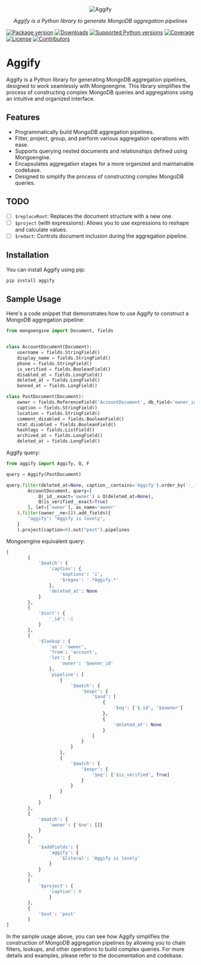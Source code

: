 <p align="center">
  <img src="https://i.imgur.com/LIcqDY1.png?3" alt="Aggify">
</p>
<p align="center">
    <em>Aggify is a Python library to generate MongoDB aggregation pipelines</em>
</p>

[![Package version](https://img.shields.io/pypi/v/aggify?color=%2334D058&label=pypi%20package)](https://pypi.org/project/aggify)
[![Downloads](https://img.shields.io/pypi/dm/aggify)](https://pypi.org/project/aggify)
[![Supported Python versions](https://img.shields.io/pypi/pyversions/aggify.svg?color=%2334D058)](https://pypi.org/project/aggify)
[![Coverage](https://img.shields.io/codecov/c/github/Aggify/aggify)](https://coverage-badge.samuelcolvin.workers.dev/redirect/Aggify/aggify)
[![License](https://img.shields.io/github/license/Aggify/aggify.svg)](https://github.com/Aggify/aggify/blob/main/LICENSE)
[![Contributors](https://img.shields.io/github/contributors/Aggify/aggify.svg)](https://github.com/Aggify/aggify/graphs/contributors)

# Aggify

Aggify is a Python library for generating MongoDB aggregation pipelines, designed to work seamlessly with Mongoengine.
This library simplifies the process of constructing complex MongoDB queries and aggregations using an intuitive and
organized interface.

## Features

- Programmatically build MongoDB aggregation pipelines.
- Filter, project, group, and perform various aggregation operations with ease.
- Supports querying nested documents and relationships defined using Mongoengine.
- Encapsulates aggregation stages for a more organized and maintainable codebase.
- Designed to simplify the process of constructing complex MongoDB queries.

## TODO

- [ ] `$replaceRoot`: Replaces the document structure with a new one.
- [ ] `$project` (with expressions): Allows you to use expressions to reshape and calculate values.
- [ ] `$redact`: Controls document inclusion during the aggregation pipeline.

## Installation

You can install Aggify using pip:

```bash
pip install aggify
```

## Sample Usage

Here's a code snippet that demonstrates how to use Aggify to construct a MongoDB aggregation pipeline:

```python
from mongoengine import Document, fields


class AccountDocument(Document):
    username = fields.StringField()
    display_name = fields.StringField()
    phone = fields.StringField()
    is_verified = fields.BooleanField()
    disabled_at = fields.LongField()
    deleted_at = fields.LongField()
    banned_at = fields.LongField()

class PostDocument(Document):
    owner = fields.ReferenceField('AccountDocument', db_field='owner_id')
    caption = fields.StringField()
    location = fields.StringField()
    comment_disabled = fields.BooleanField()
    stat_disabled = fields.BooleanField()
    hashtags = fields.ListField()
    archived_at = fields.LongField()
    deleted_at = fields.LongField()
```

Aggify query:

```python
from aggify import Aggify, Q, F

query = Aggify(PostDocument)

query.filter(deleted_at=None, caption__contains='Aggify').order_by('-_id').lookup(
        AccountDocument, query=[
            Q(_id__exact='owner') & Q(deleted_at=None),
            Q(is_verified__exact=True)
        ], let=['owner'], as_name='owner'
    ).filter(owner__ne=[]).add_fields({
        "aggify": "Aggify is lovely",
    }
    ).project(caption=0).out("post").pipelines
```

Mongoengine equivalent query:

```python
[
        {
            '$match': {
                'caption': {
                    '$options': 'i',
                    '$regex': '.*Aggify.*'
                },
                'deleted_at': None
            }
        },
        {
            '$sort': {
                '_id': -1
            }
        },
        {
            '$lookup': {
                'as': 'owner',
                'from': 'account',
                'let': {
                    'owner': '$owner_id'
                },
                'pipeline': [
                    {
                        '$match': {
                            '$expr': {
                                '$and': [
                                    {
                                        '$eq': ['$_id', '$$owner']
                                    },
                                    {
                                        'deleted_at': None
                                    }
                                ]
                            }
                        }
                    },
                    {
                        '$match': {
                            '$expr': {
                                '$eq': ['$is_verified', True]
                            }
                        }
                    }
                ]
            }
        },
        {
            '$match': {
                'owner': {'$ne': []}
            }
        },
        {
            '$addFields': {
                'aggify': {
                    '$literal': 'Aggify is lovely'
                }
            }
        },
        {
            '$project': {
                'caption': 0
                }
        },
        {
            '$out': 'post'
        }
]
```

In the sample usage above, you can see how Aggify simplifies the construction of MongoDB aggregation pipelines by
allowing you to chain filters, lookups, and other operations to build complex queries.
For more details and examples, please refer to the documentation and codebase.

